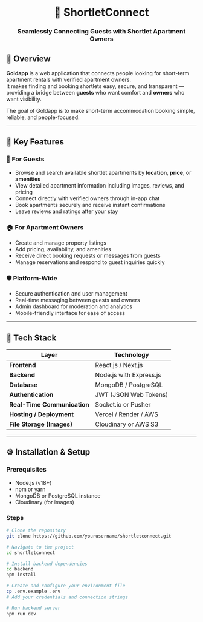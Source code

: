 <div align="center">

# 🏡 ShortletConnect
### Seamlessly Connecting Guests with Shortlet Apartment Owners

</div>

## 📖 Overview

**Goldapp** is a web application that connects people looking for short-term apartment rentals with verified apartment owners.  
It makes finding and booking shortlets easy, secure, and transparent — providing a bridge between **guests** who want comfort and **owners** who want visibility.

The goal of Goldapp is to make short-term accommodation booking simple, reliable, and people-focused.

---

## 🚀 Key Features

### 👤 For Guests
- Browse and search available shortlet apartments by **location**, **price**, or **amenities**
- View detailed apartment information including images, reviews, and pricing
- Connect directly with verified owners through in-app chat
- Book apartments securely and receive instant confirmations
- Leave reviews and ratings after your stay

### 🏠 For Apartment Owners
- Create and manage property listings
- Add pricing, availability, and amenities
- Receive direct booking requests or messages from guests
- Manage reservations and respond to guest inquiries quickly

### 🛡️ Platform-Wide
- Secure authentication and user management
- Real-time messaging between guests and owners
- Admin dashboard for moderation and analytics
- Mobile-friendly interface for ease of access

---

## 🧱 Tech Stack

| Layer | Technology |
|-------|-------------|
| **Frontend** | React.js / Next.js |
| **Backend** | Node.js with Express.js |
| **Database** | MongoDB / PostgreSQL |
| **Authentication** | JWT (JSON Web Tokens) |
| **Real-Time Communication** | Socket.io or Pusher |
| **Hosting / Deployment** | Vercel / Render / AWS |
| **File Storage (Images)** | Cloudinary or AWS S3 |

---

## ⚙️ Installation & Setup

### Prerequisites
- Node.js (v18+)
- npm or yarn
- MongoDB or PostgreSQL instance
- Cloudinary (for images)

### Steps

```bash
# Clone the repository
git clone https://github.com/yourusername/shortletconnect.git

# Navigate to the project
cd shortletconnect

# Install backend dependencies
cd backend
npm install

# Create and configure your environment file
cp .env.example .env
# Add your credentials and connection strings

# Run backend server
npm run dev
